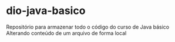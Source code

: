 # dio-java-basico
Repositório para armazenar todo o código do curso de Java básico
Alterando conteúdo de um arquivo de 
forma local